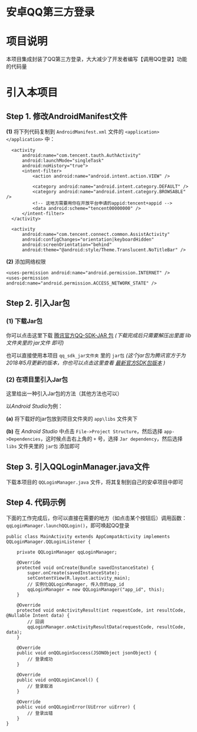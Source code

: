 # 安卓QQ第三方登录



# 项目说明

  本项目集成封装了QQ第三方登录，大大减少了开发者编写【调用QQ登录】功能的代码量
  
  
  
# 引入本项目

  ## Step 1. 修改AndroidManifest文件
  
  
  **(1)** 将下列代码复制到 ```AndroidManifest.xml``` 文件的 ```<application></application>``` 中：
    
  ```
    <activity
        android:name="com.tencent.tauth.AuthActivity"
        android:launchMode="singleTask"
        android:noHistory="true">
        <intent-filter>
            <action android:name="android.intent.action.VIEW" />

            <category android:name="android.intent.category.DEFAULT" />
            <category android:name="android.intent.category.BROWSABLE" />
            <!-- 这地方需要用你在开放平台申请的appid:tencent+appid -->
            <data android:scheme="tencent00000000" />
        </intent-filter>
    </activity>
    
    <activity
        android:name="com.tencent.connect.common.AssistActivity"
        android:configChanges="orientation|keyboardHidden"
        android:screenOrientation="behind"
        android:theme="@android:style/Theme.Translucent.NoTitleBar" />
  ```
  
  
  **(2)** 添加网络权限
  
  ```
  <uses-permission android:name="android.permission.INTERNET" />
  <uses-permission android:name="android.permission.ACCESS_NETWORK_STATE" />
  ```
  
  
  
  ## Step 2. 引入Jar包
  
  
  ### (1) 下载Jar包
  
  
  你可以点击这里下载 [腾讯官方QQ-SDK-JAR 包](http://qzonestyle.gtimg.cn/qzone/vas/opensns/res/doc/Android_SDK_V3.3.3.zip)  *(下载完成后只需要解压出里面 lib 文件夹里的 jar文件 即可)*


  也可以直接使用本项目 ```qq_sdk_jar文件夹``` 里的 ```jar包```  *(这个jar包为腾讯官方于为2018年5月更新的版本，你也可以点击这里查看 [最新官方SDK包版本](http://wiki.open.qq.com/wiki/mobile/SDK%E4%B8%8B%E8%BD%BD) )*

  
  
  ### (2) 在项目里引入Jar包
  
  
  这里给出一种引入Jar包的方法（其他方法也可以）
  
  以*Android Studio*为例：
  
  **(a)** 将下载好的jar包放到项目文件夹的 ```app\libs``` 文件夹下

  **(b)** 在 *Android Studio* 中点击 ```File->Project Structure```，然后选择 ```app->Dependencies```，这时候点击右上角的 ```+``` 号，选择 ```Jar dependency```，然后选择 ```libs``` 文件夹里的 ```jar包``` 添加即可
  
  
  
  
  ## Step 3. 引入QQLoginManager.java文件
  
  
  下载本项目的 ```QQLoginManager.java``` 文件，将其复制到自己的安卓项目中即可
  
  
  
  
  ## Step 4. 代码示例
  
  下面的工作完成后，你可以直接在需要的地方（如点击某个按钮后）调用函数：```qqLoginManager.launchQQLogin()```，即可唤起QQ登录
  
  ```
  public class MainActivity extends AppCompatActivity implements QQLoginManager.QQLoginListener {

      private QQLoginManager qqLoginManager;

      @Override
      protected void onCreate(Bundle savedInstanceState) {
          super.onCreate(savedInstanceState);
          setContentView(R.layout.activity_main);
          // 实例化QQLoginManager, 传入你的app_id
          qqLoginManager = new QQLoginManager("app_id", this);
      }

      @Override
      protected void onActivityResult(int requestCode, int resultCode, @Nullable Intent data) {
          // 回调
          qqLoginManager.onActivityResultData(requestCode, resultCode, data);
      }

      @Override
      public void onQQLoginSuccess(JSONObject jsonObject) {
          // 登录成功
      }

      @Override
      public void onQQLoginCancel() {
          // 登录取消
      }

      @Override
      public void onQQLoginError(UiError uiError) {
          // 登录出错
      }
  }
  ```
